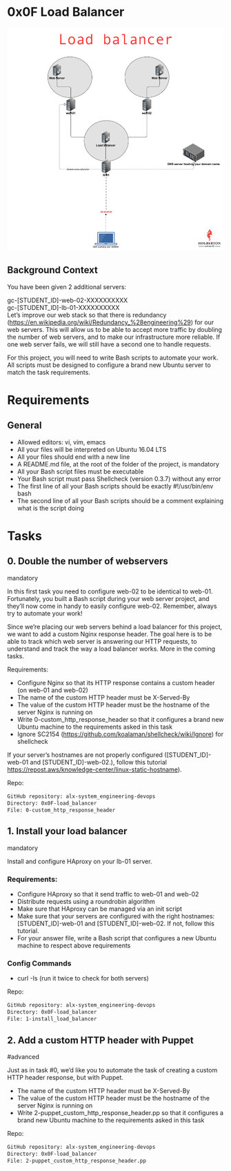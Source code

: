 # 0x0F Load Balancer
<img src="load-balancer.png" />

## Background Context
You have been given 2 additional servers:

gc-[STUDENT_ID]-web-02-XXXXXXXXXX <br>
gc-[STUDENT_ID]-lb-01-XXXXXXXXXX <br>
Let’s improve our web stack so that there is redundancy (https://en.wikipedia.org/wiki/Redundancy_%28engineering%29) for our web servers. This will allow us to be able to accept more traffic by doubling the number of web servers, and to make our infrastructure more reliable. If one web server fails, we will still have a second one to handle requests.

For this project, you will need to write Bash scripts to automate your work. All scripts must be designed to configure a brand new Ubuntu server to match the task requirements.

# Requirements
## General
-  Allowed editors: vi, vim, emacs
-  All your files will be interpreted on Ubuntu 16.04 LTS
-  All your files should end with a new line
-  A README.md file, at the root of the folder of the project, is mandatory
-  All your Bash script files must be executable
-  Your Bash script must pass Shellcheck (version 0.3.7) without any error
-  The first line of all your Bash scripts should be exactly #!/usr/bin/env bash
-  The second line of all your Bash scripts should be a comment explaining what is the script doing

# Tasks
## 0. Double the number of webservers
mandatory

In this first task you need to configure web-02 to be identical to web-01. Fortunately, you built a Bash script during your web server project, and they’ll now come in handy to easily configure web-02. Remember, always try to automate your work!

Since we’re placing our web servers behind a load balancer for this project, we want to add a custom Nginx response header. The goal here is to be able to track which web server is answering our HTTP requests, to understand and track the way a load balancer works. More in the coming tasks.

Requirements:
-  Configure Nginx so that its HTTP response contains a custom header (on web-01 and web-02)
-  The name of the custom HTTP header must be X-Served-By
-  The value of the custom HTTP header must be the hostname of the server Nginx is running on
-  Write 0-custom_http_response_header so that it configures a brand new Ubuntu machine to the requirements asked in this task
-  Ignore SC2154 (https://github.com/koalaman/shellcheck/wiki/Ignore) for shellcheck

If your server’s hostnames are not properly configured ([STUDENT_ID]-web-01 and [STUDENT_ID]-web-02.), follow this tutorial https://repost.aws/knowledge-center/linux-static-hostname).

Repo:

    GitHub repository: alx-system_engineering-devops
    Directory: 0x0F-load_balancer
    File: 0-custom_http_response_header
    

## 1. Install your load balancer
mandatory

Install and configure HAproxy on your lb-01 server.

### Requirements:
-  Configure HAproxy so that it send traffic to web-01 and web-02
-  Distribute requests using a roundrobin algorithm
-  Make sure that HAproxy can be managed via an init script
-  Make sure that your servers are configured with the right hostnames: [STUDENT_ID]-web-01 and [STUDENT_ID]-web-02. If not, follow this tutorial.
-  For your answer file, write a Bash script that configures a new Ubuntu machine to respect above requirements

### Config Commands
-  curl -Is <server IP> (run it twice to check for both servers)

Repo:

    GitHub repository: alx-system_engineering-devops
    Directory: 0x0F-load_balancer
    File: 1-install_load_balancer
    

## 2. Add a custom HTTP header with Puppet
#advanced

Just as in task #0, we’d like you to automate the task of creating a custom HTTP header response, but with Puppet.
-  The name of the custom HTTP header must be X-Served-By
-  The value of the custom HTTP header must be the hostname of the server Nginx is running on
-  Write 2-puppet_custom_http_response_header.pp so that it configures a brand new Ubuntu machine to the requirements asked in this task

Repo:

    GitHub repository: alx-system_engineering-devops
    Directory: 0x0F-load_balancer
    File: 2-puppet_custom_http_response_header.pp

